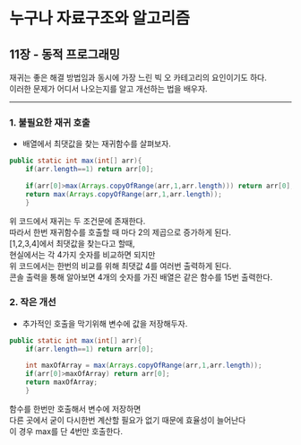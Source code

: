 # 누구나 자료구조와 알고리즘

## 11장 - 동적 프로그래밍
재귀는 좋은 해결 방법임과 동시에 가장 느린 빅 오 카테고리의 요인이기도 하다.  
이러한 문제가 어디서 나오는지를 알고 개선하는 법을 배우자.

---
### 1. 불필요한 재귀 호출
* 배열에서 최댓값을 찾는 재귀함수를 살펴보자.
```java
public static int max(int[] arr){
    if(arr.length==1) return arr[0];
    
    if(arr[0]>max(Arrays.copyOfRange(arr,1,arr.length))) return arr[0];
    return max(Arrays.copyOfRange(arr,1,arr.length));
    }
```
위 코드에서 재귀는 두 조건문에 존재한다.  
따라서 한번 재귀함수를 호출할 때 마다 2의 제곱으로 증가하게 된다.  
[1,2,3,4]에서 최댓값을 찾는다고 할때,  
현실에서는 각 4가지 숫자를 비교하면 되지만  
위 코드에서는 한번의 비교를 위해 최댓값 4를 여러번 출력하게 된다.  
콘솔 출력을 통해 알아보면 4개의 숫자를 가진 배열은 같은 함수를 15번 출력한다.

### 2. 작은 개선
* 추가적인 호출을 막기위해 변수에 값을 저장해두자.
```java
public static int max(int[] arr){
    if(arr.length==1) return arr[0];
    
    int maxOfArray = max(Arrays.copyOfRange(arr,1,arr.length));
    if(arr[0]>maxOfArray) return arr[0];
    return maxOfArray;
    }
```
함수를 한번만 호출해서 변수에 저장하면  
다른 곳에서 굳이 다시한번 계산할 필요가 없기 때문에 효율성이 늘어난다  
이 경우 max를 단 4번만 호출한다.

